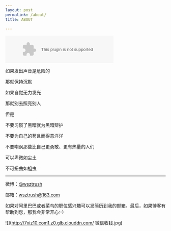 ```yaml
---
layout: post
permalink: /about/
title: ABOUT

---
```


<embed src="http://music.163.com/style/swf/widget.swf?sid=153784&type=2&auto=1&width=320&height=66" width="340" height="86"  allowNetworking="all"/>

如果发出声音是危险的

那就保持沉默

如果自觉无力发光

那就别去照亮别人

但是

不要习惯了黑暗就为黑暗辩护

不要为自己的苟且而得意洋洋

不要嘲讽那些比自己更勇敢、更有热量的人们

可以卑微如尘土

不可扭曲如蛆虫

-----------

微博：[@wsztrush](http://weibo.com/wsztrush)

邮箱：wsztrush@163.com

如果对阿里巴巴或者菜鸟的职位感兴趣可以发简历到我的邮箱。最后，如果博客有帮助到您，那我会非常开心:-)

![](http://7xiz10.com1.z0.glb.clouddn.com/ 微信收钱.jpg)

